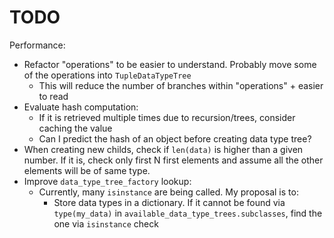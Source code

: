 # TODO

Performance:
- Refactor "operations" to be easier to understand. Probably move some of the operations
  into `TupleDataTypeTree`
    - This will reduce the number of branches within "operations" + easier to read
- Evaluate hash computation:
  - If it is retrieved multiple times due to recursion/trees, consider caching the value
  - Can I predict the hash of an object before creating data type tree?
- When creating new childs, check if `len(data)` is higher than a given number. If it is,
  check only first N first elements and assume all the other elements will be of same
  type.
- Improve `data_type_tree_factory` lookup:
  - Currently, many `isinstance` are being called. My proposal is to: 
    - Store data types in a dictionary. If it cannot be found via `type(my_data)` in
      `available_data_type_trees.subclasses`, find the one via `isinstance` check